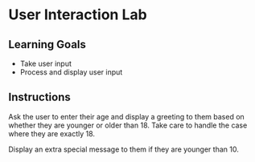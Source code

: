 # User Interaction Lab

## Learning Goals

- Take user input
- Process and display user input

## Instructions

Ask the user to enter their age and display a greeting to them based on whether
they are younger or older than 18. Take care to handle the case where they are
exactly 18.

Display an extra special message to them if they are younger than 10.
